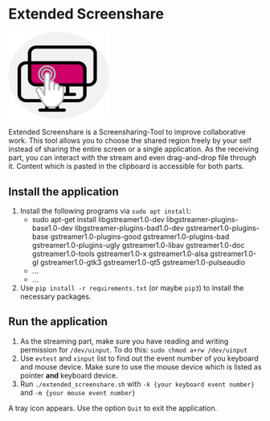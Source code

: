# Extended Screenshare
<img width="200" alt="icon" src="img/icon.png">

Extended Screenshare is a Screensharing-Tool to improve collaborative work.
This tool allows you to choose the shared region freely by your self
instead of sharing the entire screen or a single application.
As the receiving part, you can interact with the stream and even drag-and-drop file through it.
Content which is pasted in the clipboard is accessible for both parts.

## Install the application
1. Install the following programs via `sudo apt install`:
   - sudo apt-get install libgstreamer1.0-dev libgstreamer-plugins-base1.0-dev libgstreamer-plugins-bad1.0-dev gstreamer1.0-plugins-base gstreamer1.0-plugins-good gstreamer1.0-plugins-bad gstreamer1.0-plugins-ugly gstreamer1.0-libav gstreamer1.0-doc gstreamer1.0-tools gstreamer1.0-x gstreamer1.0-alsa gstreamer1.0-gl gstreamer1.0-gtk3 gstreamer1.0-qt5 gstreamer1.0-pulseaudio
   - ...
   - ...
2. Use `pip install -r requirements.txt` (or maybe `pip3`) to install the necessary packages.

## Run the application
1. As the streaming part, make sure you have reading and writing permission for `/dev/uinput`.
To do this: `sudo chmod a+rw /dev/uinput`
2. Use `evtest` and `xinput` list to find out the event number of you keyboard and mouse device.
Make sure to use the mouse device which is listed as pointer **and** keyboard device.
3. Run `./extended_screenshare.sh` with `-k {your keyboard event number}` and `-m {your mouse event number}`

A tray icon appears. Use the option `Quit` to exit the application.
